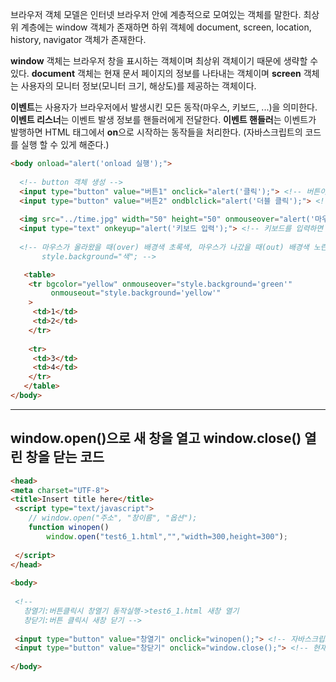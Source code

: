 브라우저 객체 모델은 인터넷 브라우저 안에 계층적으로 모여있는 객체를 말한다. 최상위 계층에는 window 객체가 존재하면 하위 객체에 document, screen, location, history, navigator 객체가 존재한다. 

<b>window</b> 객체는 브라우저 창을 표시하는 객체이며 최상위 객체이기 때문에 생략할 수 있다. <b>document</b> 객체는 현재 문서 페이지의 정보를 나타내는 객체이며 <b>screen</b> 객체는 사용자의 모니터 정보(모니터 크기, 해상도)를 제공하는 객체이다.

<b>이벤트</b>는 사용자가 브라우저에서 발생시킨 모든 동작(마우스, 키보드, ...)을 의미한다. <b>이벤트 리스너</b>는 이벤트 발생 정보를 핸들러에게 전달한다. <b>이벤트 핸들러</b>는 이벤트가 발행하면 HTML 태그에서 <b>on</b>으로 시작하는 동작들을 처리한다.
(자바스크립트의 코드를 실행 할 수 있게 해준다.) 

```html
<body onload="alert('onload 실행');">
 
  <!-- button 객체 생성 -->
  <input type="button" value="버튼1" onclick="alert('클릭');"> <!-- 버튼이 생성되며 한 번 누르면 메세지가 출력된다. -->
  <input type="button" value="버튼2" ondblclick="alert('더블 클릭');"> <!-- 버튼이 생성되며 두 번 누르면 메세지가 출력된다. -->
 
  <img src="../time.jpg" width="50" height="50" onmouseover="alert('마우스 오버');"> <!-- 마우스를 올리면 메세지가 출력된다. -->
  <input type="text" onkeyup="alert('키보드 입력');"> <!-- 키보드를 입력하면 메세지가 출력된다. -->
 
  <!-- 마우스가 올라왔을 때(over) 배경색 초록색, 마우스가 나갔을 때(out) 배경색 노란색 
       style.background="색"; -->

   <table>
    <tr bgcolor="yellow" onmouseover="style.background='green'" 
         onmouseout="style.background='yellow'"
    >
     <td>1</td>
     <td>2</td>
    </tr>
 
    <tr>
     <td>3</td>
     <td>4</td>
    </tr>
   </table>
</body>
```

<hr>

<h2>window.open()으로 새 창을 열고 window.close() 열린 창을 닫는 코드</h2>

```html
<head>
<meta charset="UTF-8">
<title>Insert title here</title>
 <script type="text/javascript">
    // window.open("주소", "창이름", "옵션");
    function winopen()
        window.open("test6_1.html","","width=300,height=300");
        
 </script>    
</head>
 
<body>
 
 <!--
   창열기:버튼클릭시 창열기 동작실행->test6_1.html 새창 열기
   창닫기:버튼 클릭시 새창 닫기 -->
  
 <input type="button" value="창열기" onclick="winopen();"> <!-- 자바스크립트의 함수 winopen을 실행한다. test6_1.html 파일을 새로운 창에 연다. -->
 <input type="button" value="창닫기" onclick="window.close();"> <!-- 현재 창을 닫는다. test6_1.html 창을 닫으려면 이 파일에 window.close() 코드가 있어야 한다. -->
 
</body>
```
